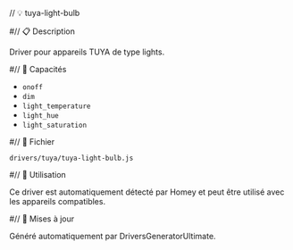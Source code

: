 // 💡 tuya-light-bulb

#// 📋 Description

Driver pour appareils TUYA de type lights.

#// 🔧 Capacités

- `onoff`
- `dim`
- `light_temperature`
- `light_hue`
- `light_saturation`

#// 📁 Fichier

`drivers/tuya/tuya-light-bulb.js`

#// 🎯 Utilisation

Ce driver est automatiquement détecté par Homey et peut être utilisé avec les appareils compatibles.

#// 🔄 Mises à jour

Généré automatiquement par DriversGeneratorUltimate.
